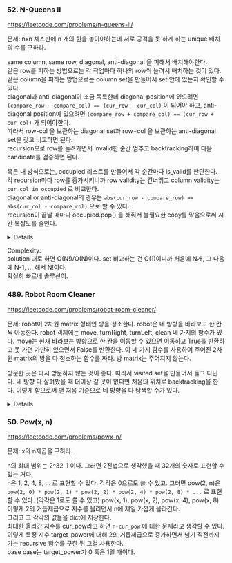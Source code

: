 ### 52. N-Queens II

https://leetcode.com/problems/n-queens-ii/

문제: nxn 체스판에 n 개의 퀸을 놓아야하는데 서로 공격을 못 하게 하는 unique 배치의 수를 구하라.

same column, same row, diagonal, anti-diagonal 을 피해서 배치해야한다.   
같은 row를 피하는 방법으로는 각 작업마다 하나의 row씩 늘려서 배치하는 것이 있다.   
같은 column을 피하는 방법으로는 column set을 만들어서 set 안에 있는지 확인할 수 있다.   
diagonal과 anti-diagonal이 조금 독특한데 diagonal position에 있으려면 `(compare_row - compare_col) == (cur_row - cur_col)` 이 되어야 하고, anti-diagonal position에 있으려면 `(compare_row + compare_col) == (cur_row + cur_col)` 가 되어야한다.   
따라서 row-col 을 보관하는 diagonal set과 row+col 을 보관하는 anti-diagonal set을 갖고 비교하면 된다.   
recursion으로 row를 늘려가면서 invalid한 순간 멈추고 backtracking하여 다음 candidate를 검증하면 된다.   

혹은 내 방식으로는, occupied 리스트를 만들어서 각 순간마다 is_valid를 판단한다.   
각 recursion마다 row를 증가시키니까 row validity는 건너뛰고 column validity는 `cur_col in occupied` 로 비교한다.   
diagonal or anti-diagonal의 경우는 `abs(cur_row - compare_row) == abs(cur_col - compare_col)` 으로 할 수 있다.   
recursion이 끝날 때마다 occupied.pop() 을 해줘서 불필요한 copy를 막음으로써 시간 복잡도를 줄인다.   

<details>
    
```python
class Solution:
    def totalNQueens(self, n: int) -> int:
        self.cnt = 0
        self.occupied = []

        def is_valid(cur_row, cur_col):
            for i in range(len(self.occupied)):
                compare_row = i
                compare_col = self.occupied[i]
                if cur_col == compare_col:
                    return False
                if abs(cur_row - compare_row) == abs(cur_col - compare_col):
                    return False
            return True

        def helper(row):
            if row == n:
                self.cnt += 1
                return
            for i in range(0, n):
                if is_valid(row, i):
                    self.occupied.append(i)
                    helper(row+1)
                    self.occupied.pop()

        helper(0)
        return self.cnt
```

```python
# solution
def get_valid_positions(row, col):
    if col in cols or (row - col) in diagonals or (row + col) in anti_diagonals:
        return 0
    if row+1 >=n:  # 이 base case를 잘못 둬서 고생했다. 처음에는 row >= n 일 때 return 1을 하도록 했는데 이렇게 하면 n=4일 때 (4,0),(4,1),(4,2),(4,3) 모두 1을 return 하니까 n배 큰 답이 나온다.
        return 1

    cols.add(col)
    diagonals.add(row-col)
    anti_diagonals.add(row+col)
    tmp = 0
    for i in range(n):                
        tmp += get_valid_positions(row+1, i)
    cols.remove(col)
    diagonals.remove(row-col)
    anti_diagonals.remove(row+col)
    return tmp

res = 0
for i in range(n):
    res += get_valid_positions(0, i)
```
    
</details>



Complexity:   
solution 대로 하면 O(N!)/O(N)이다. set 비교하는 건 O(1)이니까 처음에 N개, 그 다음에 N-1, ... 해서 N!이다.    
확실히 빠르네 솔루션이.


### 489. Robot Room Cleaner

https://leetcode.com/problems/robot-room-cleaner/

문제: robot이 2차원 matrix 형태인 방을 청소한다. robot은 네 방향을 바라보고 한 칸씩 아동한다. 
robot 객체에는 move, turnRight, turnLeft, clean 네 가지의 함수가 있다. move는 현재 바라보는 방향으로 한 칸을 이동할 수 있으면 이동하고 True를 반환하고 못 가면 가만히 있으면서 False를 반환한다.
이 네 가지 함수를 사용하여 주어진 2차원 matrix의 방을 다 청소하는 함수를 짜라. 방 matrix는 주어지지 않는다.

방문한 곳은 다시 방문하지 않는 것이 좋다. 따라서 visited set을 만들어서 들고 다닌다. 네 방향 다 살펴봤을 때 더이상 갈 곳이 없다면 처음의 위치로 backtracking을 한다. 이렇게 함으로써 맨 처음 기준으로 네 방향을 다 탐색할 수가 있다.

<details>
    
```python
class Solution:
    def cleanRoom(self, robot):
        directions = [(0,1), (1,0), (0,-1), (-1,0)]
        visited = set()
        
        def move_back():
            robot.turnRight()
            robot.turnRight()
            robot.move()
            robot.turnRight()
            robot.turnRight()
        
        def helper(pos, direction):  # directions: 0-up, 1-right, 2-down, 3-left
            if pos in visited:
                return
            robot.clean()
            visited.add(pos)
            for i in range(4):
                next_direction = (direction + i) % 4
                dx, dy = directions[next_direction]
                next_pos = (pos[0]+dx, pos[1]+dy)
                if next_pos not in visited and robot.move():
                    helper(next_pos, next_direction)
                    move_back()
                robot.turnRight()
        
        helper((0, 0), 0)
```

</details>

### 50. Pow(x, n)

https://leetcode.com/problems/powx-n/

문제: x의 n제곱을 구하라.

n의 최대 범위는 2^32-1 이다. 그러면 2진법으로 생각했을 때 32개의 숫자로 표현할 수 있는 거다.   
n은 1, 2, 4, 8, ... 로 표현할 수 있다. 각각은 0으로도 쓸 수 있고. 그러면 pow(2, n)은 `pow(2, 0) * pow(2, 1) * pow(2, 2) * pow(2, 4) * pow(2, 8) * ...` 로 표현할 수 있다. (각각은 1로도 쓸 수 있고)
pow(x, 1), pow(x, 2), pow(x, 4), pow(x, 8) 이렇게 2의 거듭제곱으로 지수를 올리면서 n에 제일 가깝게 올라간다.   
그리고 그 각각의 값들을 dict에 저장한다.   
최대한 올라간 지수를 cur_pow라고 하면 `n-cur_pow` 에 대한 문제라고 생각할 수 있다.    
이렇게 특정 지수 target_power에 대해 2의 거듭제곱으로 증가하면서 넘기 직전까지 가는 recursive 함수를 구한 뒤 그걸 사용한다.   
base case는 target_power가 0 혹은 1일 때이다.   







